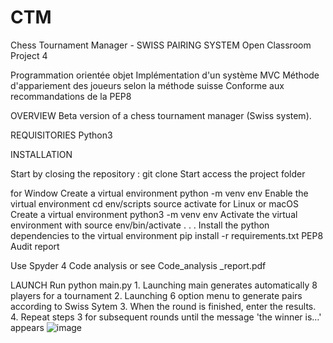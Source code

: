 # CTM

Chess Tournament Manager - SWISS PAIRING SYSTEM 
Open Classroom Project 4

Programmation orientée objet
Implémentation d'un système MVC
Méthode d'appariement des joueurs selon la méthode suisse
Conforme aux recommandations de la PEP8

OVERVIEW
Beta version of a chess tournament manager (Swiss system). 

REQUISITORIES 
Python3

INSTALLATION

Start by closing the repository :
git clone 
Start access the project folder

for Window
Create a virtual environment
python -m venv env
Enable the virtual environment
cd env/scripts
source activate
for Linux or macOS
Create a virtual environment
python3 -m venv env
Activate the virtual environment with
source env/bin/activate 
. . .
Install the python dependencies to the virtual environment
pip install -r requirements.txt
PEP8 Audit report

Use Spyder 4 Code analysis or see Code_analysis _report.pdf

LAUNCH
Run
python main.py
	1. Launching main generates automatically 8 players for a tournament
	2. Launching 6 option menu to generate pairs according to Swiss Sytem 
	3. When the round is finished, enter the results. 
	4. Repeat steps 3 for subsequent rounds until the message 'the winner is…' appears 
![image](https://user-images.githubusercontent.com/97628437/205449803-e3e536c1-97fc-4dae-90f1-a33b8144038f.png)
